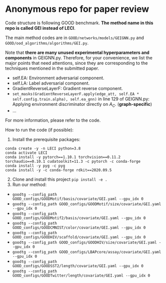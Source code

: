 # Anonymous repo for paper review

Code structure is following GOOD benchmark. **The method name in this repo is called GEI instead of LECI**.

The main method codes are in `GOOD/networks/models/GEIGNN.py` and `GOOD/ood_algorithms/algorithms/GEI.py`.

Note that **there are many unused experimental hyperparameters and components** in
GEIGNN.py. Therefore, for your convenience, we list the major points that need attentions, since
they are corresponding to the techniques mentioned in the submitted paper.

* self.EA: Environment adversarial component.
* self.LA: Label adversarial component.
* GradientReverseLayerF: Gradient reverse component.
* `set_masks(GradientReverseLayerF.apply(edge_att, self.EA * self.config.train.alpha), self.ea_gnn)` in line 129 of GEIGNN.py:
Applying environment discriminator directly on $A_C$. (**graph-specific**)
* ...

For more information, please refer to the code.

How to run the code (if possible):

1. Install the prerequisite packages:
```shell
conda create -y -n LECI python=3.8
conda activate LECI
conda install -y pytorch==1.10.1 torchvision==0.11.2 torchaudio==0.10.1 cudatoolkit=11.3 -c pytorch -c conda-forge
conda install -y pyg -c pyg
conda install -y -c conda-forge rdkit==2020.09.5
```
2. Clone and install this project `pip install -e .`
3. Run our method: 
* `goodtg --config_path GOOD_configs/GOODMotif/basis/covariate/GEI.yaml --gpu_idx 0`
* `goodtg --config_path GOOD_configs/GOODMotif/size/covariate/GEI.yaml --gpu_idx 0`
* `goodtg --config_path GOOD_configs/GOODMotif2/basis/covariate/GEI.yaml --gpu_idx 0`
* `goodtg --config_path GOOD_configs/GOODCMNIST/color/covariate/GEI.yaml --gpu_idx 0`
* `goodtg --config_path GOOD_configs/GOODHIV/scaffold/covariate/GEI.yaml --gpu_idx 0`
* `goodtg --config_path GOOD_configs/GOODHIV/size/covariate/GEI.yaml --gpu_idx 0`
* `goodtg --config_path GOOD_configs/LBAPcore/assay/covariate/GEI.yaml --gpu_idx 0`
* `goodtg --config_path GOOD_configs/GOODSST2/length/covariate/GEI.yaml --gpu_idx 0`
* `goodtg --config_path GOOD_configs/GOODTwitter/length/covariate/GEI.yaml --gpu_idx 0`
